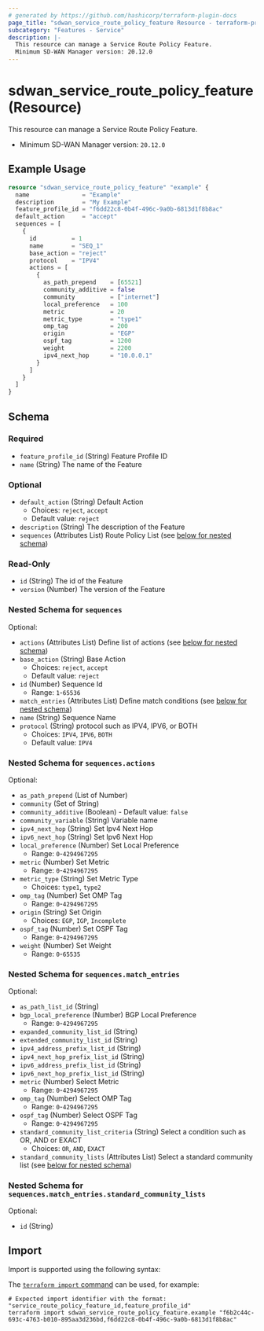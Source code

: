 ```yaml
---
# generated by https://github.com/hashicorp/terraform-plugin-docs
page_title: "sdwan_service_route_policy_feature Resource - terraform-provider-sdwan"
subcategory: "Features - Service"
description: |-
  This resource can manage a Service Route Policy Feature.
  Minimum SD-WAN Manager version: 20.12.0
---
```


# sdwan_service_route_policy_feature (Resource)

This resource can manage a Service Route Policy Feature.
  - Minimum SD-WAN Manager version: `20.12.0`

## Example Usage

```terraform
resource "sdwan_service_route_policy_feature" "example" {
  name               = "Example"
  description        = "My Example"
  feature_profile_id = "f6dd22c8-0b4f-496c-9a0b-6813d1f8b8ac"
  default_action     = "accept"
  sequences = [
    {
      id          = 1
      name        = "SEQ_1"
      base_action = "reject"
      protocol    = "IPV4"
      actions = [
        {
          as_path_prepend    = [65521]
          community_additive = false
          community          = ["internet"]
          local_preference   = 100
          metric             = 20
          metric_type        = "type1"
          omp_tag            = 200
          origin             = "EGP"
          ospf_tag           = 1200
          weight             = 2200
          ipv4_next_hop      = "10.0.0.1"
        }
      ]
    }
  ]
}
```

<!-- schema generated by tfplugindocs -->
## Schema

### Required

- `feature_profile_id` (String) Feature Profile ID
- `name` (String) The name of the Feature

### Optional

- `default_action` (String) Default Action
  - Choices: `reject`, `accept`
  - Default value: `reject`
- `description` (String) The description of the Feature
- `sequences` (Attributes List) Route Policy List (see [below for nested schema](#nestedatt--sequences))

### Read-Only

- `id` (String) The id of the Feature
- `version` (Number) The version of the Feature

<a id="nestedatt--sequences"></a>
### Nested Schema for `sequences`

Optional:

- `actions` (Attributes List) Define list of actions (see [below for nested schema](#nestedatt--sequences--actions))
- `base_action` (String) Base Action
  - Choices: `reject`, `accept`
  - Default value: `reject`
- `id` (Number) Sequence Id
  - Range: `1`-`65536`
- `match_entries` (Attributes List) Define match conditions (see [below for nested schema](#nestedatt--sequences--match_entries))
- `name` (String) Sequence Name
- `protocol` (String) protocol such as IPV4, IPV6, or BOTH
  - Choices: `IPV4`, `IPV6`, `BOTH`
  - Default value: `IPV4`

<a id="nestedatt--sequences--actions"></a>
### Nested Schema for `sequences.actions`

Optional:

- `as_path_prepend` (List of Number)
- `community` (Set of String)
- `community_additive` (Boolean) - Default value: `false`
- `community_variable` (String) Variable name
- `ipv4_next_hop` (String) Set Ipv4 Next Hop
- `ipv6_next_hop` (String) Set Ipv6 Next Hop
- `local_preference` (Number) Set Local Preference
  - Range: `0`-`4294967295`
- `metric` (Number) Set Metric
  - Range: `0`-`4294967295`
- `metric_type` (String) Set Metric Type
  - Choices: `type1`, `type2`
- `omp_tag` (Number) Set OMP Tag
  - Range: `0`-`4294967295`
- `origin` (String) Set Origin
  - Choices: `EGP`, `IGP`, `Incomplete`
- `ospf_tag` (Number) Set OSPF Tag
  - Range: `0`-`4294967295`
- `weight` (Number) Set Weight
  - Range: `0`-`65535`


<a id="nestedatt--sequences--match_entries"></a>
### Nested Schema for `sequences.match_entries`

Optional:

- `as_path_list_id` (String)
- `bgp_local_preference` (Number) BGP Local Preference
  - Range: `0`-`4294967295`
- `expanded_community_list_id` (String)
- `extended_community_list_id` (String)
- `ipv4_address_prefix_list_id` (String)
- `ipv4_next_hop_prefix_list_id` (String)
- `ipv6_address_prefix_list_id` (String)
- `ipv6_next_hop_prefix_list_id` (String)
- `metric` (Number) Select Metric
  - Range: `0`-`4294967295`
- `omp_tag` (Number) Select OMP Tag
  - Range: `0`-`4294967295`
- `ospf_tag` (Number) Select OSPF Tag
  - Range: `0`-`4294967295`
- `standard_community_list_criteria` (String) Select a condition such as OR, AND or EXACT
  - Choices: `OR`, `AND`, `EXACT`
- `standard_community_lists` (Attributes List) Select a standard community list (see [below for nested schema](#nestedatt--sequences--match_entries--standard_community_lists))

<a id="nestedatt--sequences--match_entries--standard_community_lists"></a>
### Nested Schema for `sequences.match_entries.standard_community_lists`

Optional:

- `id` (String)

## Import

Import is supported using the following syntax:

The [`terraform import` command](https://developer.hashicorp.com/terraform/cli/commands/import) can be used, for example:

```shell
# Expected import identifier with the format: "service_route_policy_feature_id,feature_profile_id"
terraform import sdwan_service_route_policy_feature.example "f6b2c44c-693c-4763-b010-895aa3d236bd,f6dd22c8-0b4f-496c-9a0b-6813d1f8b8ac"
```
